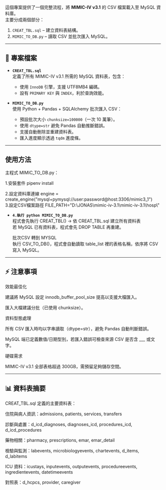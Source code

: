這個專案提供了一個完整流程，將 **MIMIC-IV v3.1** 的 CSV 檔案載入至 MySQL 資料庫。  
主要分成兩個部分：
1. `CREAT_TBL.sql` – 建立資料表結構。
2. `MIMIC_TO_DB.py` – 讀取 CSV 並批次匯入 MySQL。

---

## 📂 專案檔案

- **`CREAT_TBL.sql`**  
  定義了所有 MIMIC-IV v3.1 所需的 MySQL 資料表，包含：
  - 使用 `InnoDB` 引擎，支援 UTF8MB4 編碼。
  - 設有 `PRIMARY KEY` 與 `INDEX`，利於查詢效能。

- **`MIMIC_TO_DB.py`**  
  使用 Python + Pandas + SQLAlchemy 批次匯入 CSV：
  - 預設批次大小 `chunksize=100000`（一次 10 萬筆）。
  - 使用 `dtype=str` 避免 Pandas 自動推斷錯誤。
  - 支援自動刪除並重建資料表。
  - 匯入進度顯示透過 `tqdm` 進度條。

---



##  使用方法
主程式 MIMIC_TO_DB.py：

1.安裝套件 pipenv install

2.設定資料庫連線
engine = create_engine("mysql+pymysql://user:password@host:3306/mimic3_1")  
3.設定CSV檔案路徑
FILE_PATH="D:\\JONAS\\mimic-iv-3.1\\mimic-iv-3.1\\hosp\\"  

- **`4.執行 python MIMIC_TO_DB.py`**   
  程式會先執行 CREAT_TBL() → 依 CREAT_TBL.sql 建立所有資料表  
  若 MySQL 已有資料表，程式會先 DROP TABLE 再重建。
  
  批次CSV 轉到 MYSQL  
  執行 CSV_TO_DB()，程式會自動讀取 table_list 裡的表格名稱，依序將 CSV 寫入 MySQL。

  

---

##  ⚡ 注意事項
效能最佳化

建議將 MySQL 設定 innodb_buffer_pool_size 提高以支援大檔匯入。

匯入大檔建議分批（已使用 chunksize）。

資料型態處理

所有 CSV 匯入時均以字串讀取（dtype=str），避免 Pandas 自動判斷錯誤。

MySQL 端已定義數值/日期型別，若匯入錯誤可檢查來源 CSV 是否含 ___ 或文字。

硬碟需求

MIMIC-IV v3.1 全部表格超過 300GB，需預留足夠儲存空間。

---

##  📊 資料表摘要
CREAT_TBL.sql 定義的主要資料表：

住院與病人資訊：admissions, patients, services, transfers

診斷與處置：d_icd_diagnoses, diagnoses_icd, procedures_icd, d_icd_procedures

藥物相關：pharmacy, prescriptions, emar, emar_detail

檢驗與監測：labevents, microbiologyevents, chartevents, d_items, d_labitems

ICU 資料：icustays, inputevents, outputevents, procedureevents, ingredientevents, datetimeevents

對照表：d_hcpcs, provider, caregiver
